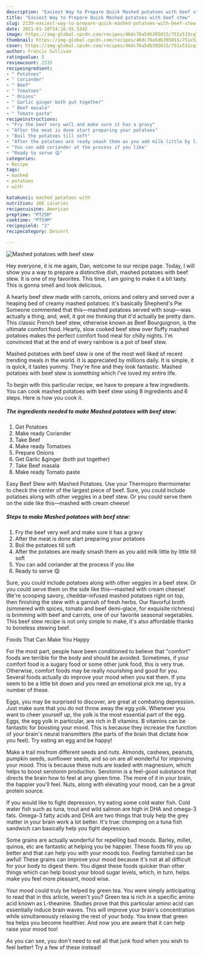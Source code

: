 ```yaml
---
description: "Easiest Way to Prepare Quick Mashed potatoes with beef stew"
title: "Easiest Way to Prepare Quick Mashed potatoes with beef stew"
slug: 2139-easiest-way-to-prepare-quick-mashed-potatoes-with-beef-stew
date: 2021-01-18T14:16:55.534Z
image: https://img-global.cpcdn.com/recipes/46dc76a5db395015/751x532cq70/mashed-potatoes-with-beef-stew-recipe-main-photo.jpg
thumbnail: https://img-global.cpcdn.com/recipes/46dc76a5db395015/751x532cq70/mashed-potatoes-with-beef-stew-recipe-main-photo.jpg
cover: https://img-global.cpcdn.com/recipes/46dc76a5db395015/751x532cq70/mashed-potatoes-with-beef-stew-recipe-main-photo.jpg
author: Francis Sullivan
ratingvalue: 5
reviewcount: 2335
recipeingredient:
- " Potatoes"
- " Coriander"
- " Beef"
- " Tomatoes"
- " Onions"
- " Garlic ginger both put together"
- " Beef masala"
- " Tomato paste"
recipeinstructions:
- "Fry the beef very well and make sure it has a gravy"
- "After the meat is done start preparing your potatoes"
- "Boil the potatoes till soft"
- "After the potatoes are ready smash them as you add milk little by little till soft"
- "You can add coriander at the process if you like"
- "Ready to serve 😋"
categories:
- Recipe
tags:
- mashed
- potatoes
- with

katakunci: mashed potatoes with 
nutrition: 166 calories
recipecuisine: American
preptime: "PT25M"
cooktime: "PT59M"
recipeyield: "2"
recipecategory: Dessert

---
```



![Mashed potatoes with beef stew](https://img-global.cpcdn.com/recipes/46dc76a5db395015/751x532cq70/mashed-potatoes-with-beef-stew-recipe-main-photo.jpg)

Hey everyone, it is me again, Dan, welcome to our recipe page. Today, I will show you a way to prepare a distinctive dish, mashed potatoes with beef stew. It is one of my favorites. This time, I am going to make it a bit tasty. This is gonna smell and look delicious.

A hearty beef stew made with carrots, onions and celery and served over a heaping bed of creamy mashed potatoes: it&#39;s basically Shepherd&#39;s Pie Someone commented that this—mashed potatoes served with soup—was actually a thing, and, well, it got me thinking that it&#39;d actually be pretty darn. This classic French beef stew, otherwise known as Beef Bourguignon, is the ultimate comfort food. Hearty, slow cooked beef stew over fluffy mashed potatoes makes the perfect comfort food meal for chilly nights. I&#39;m convinced that at the end of every rainbow is a pot of beef stew.

Mashed potatoes with beef stew is one of the most well liked of recent trending meals in the world. It is appreciated by millions daily. It is simple, it is quick, it tastes yummy. They're fine and they look fantastic. Mashed potatoes with beef stew is something which I've loved my entire life.


To begin with this particular recipe, we have to prepare a few ingredients. You can cook mashed potatoes with beef stew using 8 ingredients and 6 steps. Here is how you cook it.

<!--inarticleads1-->

##### The ingredients needed to make Mashed potatoes with beef stew:

1. Get  Potatoes
1. Make ready  Coriander
1. Take  Beef
1. Make ready  Tomatoes
1. Prepare  Onions
1. Get  Garlic &amp;ginger (both put together)
1. Take  Beef masala
1. Make ready  Tomato paste


Easy Beef Stew with Mashed Potatoes. Use your Thermopro thermometer to check the center of the largest piece of beef. Sure, you could include potatoes along with other veggies in a beef stew. Or you could serve them on the side like this—mashed with cream cheese! 

<!--inarticleads2-->

##### Steps to make Mashed potatoes with beef stew:

1. Fry the beef very well and make sure it has a gravy
1. After the meat is done start preparing your potatoes
1. Boil the potatoes till soft
1. After the potatoes are ready smash them as you add milk little by little till soft
1. You can add coriander at the process if you like
1. Ready to serve 😋


Sure, you could include potatoes along with other veggies in a beef stew. Or you could serve them on the side like this—mashed with cream cheese! We&#39;re scooping savory, cheddar-infused mashed potatoes right on top, then finishing the stew with a garnish of fresh herbs. Our flavorful broth (simmered with spices, tomato and beef demi-glace, for exquisite richness) is brimming with beef and carrots, one of our favorite seasonal vegetables. This beef stew recipe is not only simple to make, it&#39;s also affordable thanks to boneless stewing beef. 

Foods That Can Make You Happy


For the most part, people have been conditioned to believe that "comfort" foods are terrible for the body and should be avoided. Sometimes, if your comfort food is a sugary food or some other junk food, this is very true. Otherwise, comfort foods may be really nourishing and good for you. Several foods actually do improve your mood when you eat them. If you seem to be a little bit down and you need an emotional pick me up, try a number of these.

Eggs, you may be surprised to discover, are great at combating depression. Just make sure that you do not throw away the egg yolk. Whenever you want to cheer yourself up, the yolk is the most essential part of the egg. Eggs, the egg yolk in particular, are rich in B vitamins. B vitamins can be fantastic for boosting your mood. This is because they increase the function of your brain's neural transmitters (the parts of the brain that dictate how you feel). Try eating an egg and be happy!

Make a trail mixfrom different seeds and nuts. Almonds, cashews, peanuts, pumpkin seeds, sunflower seeds, and so on are all wonderful for improving your mood. This is because these nuts are loaded with magnesium, which helps to boost serotonin production. Serotonin is a feel-good substance that directs the brain how to feel at any given time. The more of it in your brain, the happier you'll feel. Nuts, along with elevating your mood, can be a great protein source.

If you would like to fight depression, try eating some cold water fish. Cold water fish such as tuna, trout and wild salmon are high in DHA and omega-3 fats. Omega-3 fatty acids and DHA are two things that truly help the grey matter in your brain work a lot better. It's true: chomping on a tuna fish sandwich can basically help you fight depression. 

Some grains are actually wonderful for repelling bad moods. Barley, millet, quinoa, etc are fantastic at helping you be happier. These foods fill you up better and that can help you with your moods too. Feeling famished can be awful! These grains can improve your mood because it's not at all difficult for your body to digest them. You digest these foods quicker than other things which can help boost your blood sugar levels, which, in turn, helps make you feel more pleasant, mood wise.

Your mood could truly be helped by green tea. You were simply anticipating to read that in this article, weren't you? Green tea is rich in a specific amino acid known as L-theanine. Studies prove that this particular amino acid can essentially induce brain waves. This will improve your brain's concentration while simultaneously relaxing the rest of your body. You knew that green tea helps you become healthier. And now you are aware that it can help raise your mood too!

As you can see, you don't need to eat all that junk food when you wish to feel better! Try a few of these instead!


